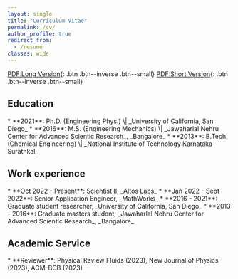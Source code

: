 ```yaml
---
layout: single
title: "Curriculum Vitae"
permalink: /cv/
author_profile: true
redirect_from:
  - /resume
classes: wide
---
```


[PDF:Long Version](https://drive.google.com/file/d/1s6ccny89q8tg4Hj5qP1Q1OtdMJnd4mTE/view?usp=sharing){: .btn .btn--inverse .btn--small}
[PDF:Short Version](https://drive.google.com/file/d/1PAn-iX0LTCsofbQeFbrlLfbrIOFKlpog/view?usp=sharing){: .btn .btn--inverse .btn--small}

<h2>Education</h2>
* **2021**: Ph.D. (Engineering Phys.) \| _University of California, San Diego_
* **2016**: M.S. (Engineering Mechanics) \| _Jawaharlal Nehru Center for Advanced Scientic Research_, _Bangalore_
* **2013**: B.Tech. (Chemical Engineering) \| _National Institute of Technology Karnataka Surathkal_

<h2>Work experience</h2>
* **Oct 2022 - Present**: Scientist II, _Altos Labs_
* **Jan 2022 - Sept 2022**: Senior Application Engineer, _MathWorks_
* **2016 - 2021**: Graduate student researcher,  _University of California, San Diego_
* **2013 - 2016**: Graduate masters student,  _Jawaharlal Nehru Center for Advanced Scientic Research_, _Bangalore_

<h2>Academic Service</h2>
* **Reviewer**: Physical Review Fluids (2023), New Journal of Physics (2023), ACM-BCB (2023)
